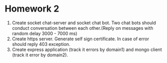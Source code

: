 # Homework 2
1. Create socket chat-server and socket chat bot. Two chat bots should conduct conversation between each other.(Reply on messages with random delay 3000 - 7000 ms)
2. Create https server. Generate self sign certificate. In case of error should reply 403 exception.
3. Create express application (track it errors by domain1) and mongo client (track it error by domain2).